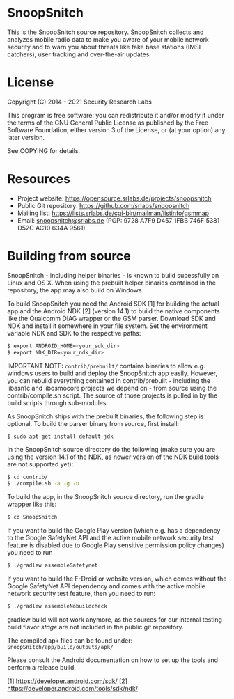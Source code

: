 # SnoopSnitch

This is the SnoopSnitch source repository. SnoopSnitch collects and analyzes
mobile radio data to make you aware of your mobile network security and to warn
you about threats like fake base stations (IMSI catchers), user tracking and
over-the-air updates.

# License

Copyright (C) 2014 - 2021  Security Research Labs

This program is free software: you can redistribute it and/or modify it under
the terms of the GNU General Public License as published by the Free Software
Foundation, either version 3 of the License, or (at your option) any later
version.

See COPYING for details.

# Resources

* Project website:       https://opensource.srlabs.de/projects/snoopsnitch
* Public Git repository: https://github.com/srlabs/snoopsnitch
* Mailing list:          https://lists.srlabs.de/cgi-bin/mailman/listinfo/gsmmap
* Email:			       snoopsnitch@srlabs.de
                       (PGP: 9728 A7F9 D457 1FBB 746F  5381 D52C AC10 634A 9561)

# Building from source

SnoopSnitch - including helper binaries - is known to build sucessfully on
Linux and OS X. When using the prebuilt helper binaries contained in the
repository, the app may also build on Windows.

To build SnoopSnitch you need the Android SDK [1] for building the actual app
and the Android NDK [2] (version 14.1) to build the native components like the Qualcomm DIAG
wrapper or the GSM parser. Download SDK and NDK and install it somewhere in
your file system. Set the environment variable NDK and SDK to the respective
paths:

```bash
$ export ANDROID_HOME=<your_sdk_dir>
$ export NDK_DIR=<your_ndk_dir>
```

IMPORTANT NOTE: `contrib/prebuilt/` contains binaries to allow e.g. windows users
to build and deploy the SnoopSnitch app easily. However, you can rebuild
everything contained in contrib/prebuilt - including the libasn1c and
libosmocore projects we depend on - from source using the contrib/compile.sh
script. The source of those projects is pulled in by the build scripts through
sub-modules.

As SnoopSnitch ships with the prebuilt binaries, the following step is optional.
To build the parser binary from source, first install:

```bash
$ sudo apt-get install default-jdk
```

In the SnoopSnitch source directory do the following (make sure you are using the version 14.1 of the NDK, as newer version of the NDK build tools are not supported yet):

```bash
$ cd contrib/
$ ./compile.sh -a -g -u
```

To build the app, in the SnoopSnitch source directory, run the gradle wrapper like this:

```bash
$ cd SnoopSnitch
```

If you want to build the Google Play version (which e.g. has a dependency to the Google SafetyNet API and the active mobile network security test feature is disabled due to Google Play sensitive permission policy changes) you need to run

```bash
$ ./gradlew assembleSafetynet
```

If you want to build the F-Droid or website version, which comes without the Google SafetyNet API dependency and comes with the active mobile network security test feature, then you need to run:

```bash
$ ./gradlew assembleNobuildcheck
```

gradlew build will not work anymore, as the sources for our internal testing build flavor *stage* are not included in the public git repository.

The compiled apk files can be found under: `SnoopSnitch/app/build/outputs/apk/`


Please consult the Android documentation on how to set up the tools and
perform a release build.


[1] https://developer.android.com/sdk/
[2] https://developer.android.com/tools/sdk/ndk/
